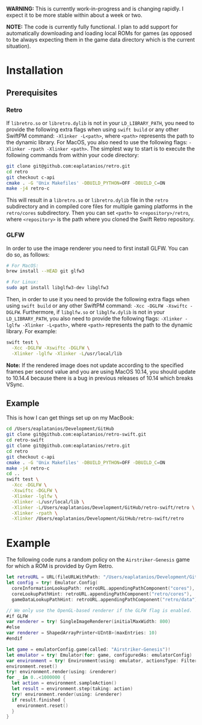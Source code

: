**WARNING:** This is currently work-in-progress and is 
changing rapidly. I expect it to be more stable within 
about a week or two.

**NOTE:** The code is currently fully functional. I plan to 
add support for automatically downloading and loading local 
ROMs for games (as opposed to be always expecting them in 
the game data directory which is the current situation).

# Installation

## Prerequisites

### Retro

If `libretro.so` or `libretro.dylib` is not in your 
`LD_LIBRARY_PATH`, you need to provide the following 
extra flags when using `swift build` or any other SwiftPM 
command: `-Xlinker -L<path>`, where `<path>` represents the 
path to the dynamic library. For MacOS, you also need to 
use the following flags: `-Xlinker -rpath -Xlinker <path>`.
The simplest way to start is to execute the following 
commands from within your code directory:

```bash
git clone git@github.com:eaplatanios/retro.git
cd retro
git checkout c-api
cmake . -G 'Unix Makefiles' -DBUILD_PYTHON=OFF -DBUILD_C=ON
make -j4 retro-c
```

This will result in a `libretro.so` or `libretro.dylib` 
file in the `retro` subdirectory and in compiled core files 
for multiple gaming platforms in the `retro/cores`
subdirectory. Then you can set `<path>` to 
`<repository>/retro`, where `<repository>` is the path 
where you cloned the Swift Retro repository.

### GLFW

In order to use the image renderer you need to first 
install GLFW. You can do so, as follows:

```bash
# For MacOS:
brew install --HEAD git glfw3

# For Linux:
sudo apt install libglfw3-dev libglfw3
```

Then, in order to use it you need to provide the following
extra flags when using `swift build` or any other SwiftPM 
command: `-Xcc -DGLFW -Xswiftc -DGLFW`. Furthermore, if 
`libglfw.so` or `libglfw.dylib` is not in your 
`LD_LIBRARY_PATH`, you also need to provide the following 
flags: `-Xlinker -lglfw -Xlinker -L<path>`, where `<path>` 
represents the path to the dynamic library. For example:

```bash
swift test \
  -Xcc -DGLFW -Xswiftc -DGLFW \
  -Xlinker -lglfw -Xlinker -L/usr/local/lib
```

**Note:** If the rendered image does not update according 
to the specified frames per second value and you are using 
MacOS 10.14, you should update to 10.14.4 because there is 
a bug in previous releases of 10.14 which breaks VSync.

## Example

This is how I can get things set up on my MacBook:

```bash
cd /Users/eaplatanios/Development/GitHub
git clone git@github.com:eaplatanios/retro-swift.git
cd retro-swift
git clone git@github.com:eaplatanios/retro.git
cd retro
git checkout c-api
cmake . -G 'Unix Makefiles' -DBUILD_PYTHON=OFF -DBUILD_C=ON
make -j4 retro-c
cd ..
swift test \
  -Xcc -DGLFW \
  -Xswiftc -DGLFW \
  -Xlinker -lglfw \
  -Xlinker -L/usr/local/lib \
  -Xlinker -L/Users/eaplatanios/Development/GitHub/retro-swift/retro \
  -Xlinker -rpath \
  -Xlinker /Users/eaplatanios/Development/GitHub/retro-swift/retro
```

# Example

The following code runs a random policy on the 
`Airstriker-Genesis` game for which a ROM is provided by 
Gym Retro.

```swift
let retroURL = URL(fileURLWithPath: "/Users/eaplatanios/Development/GitHub/retro-swift/retro")
let config = try! Emulator.Config(
  coreInformationLookupPath: retroURL.appendingPathComponent("cores"),
  coreLookupPathHint: retroURL.appendingPathComponent("retro/cores"),
  gameDataLookupPathHint: retroURL.appendingPathComponent("retro/data"))

// We only use the OpenGL-based renderer if the GLFW flag is enabled.
#if GLFW
var renderer = try! SingleImageRenderer(initialMaxWidth: 800)
#else
var renderer = ShapedArrayPrinter<UInt8>(maxEntries: 10)
#endif

let game = emulatorConfig.game(called: "Airstriker-Genesis")!
let emulator = try! Emulator(for: game, configuredAs: emulatorConfig)
var environment = try! Environment(using: emulator, actionsType: FilteredActions())
environment.reset()
try! environment.render(using: &renderer)
for _ in 0..<1000000 {
  let action = environment.sampleAction()
  let result = environment.step(taking: action)
  try! environment.render(using: &renderer)
  if result.finished {
    environment.reset()
  }
}
```
